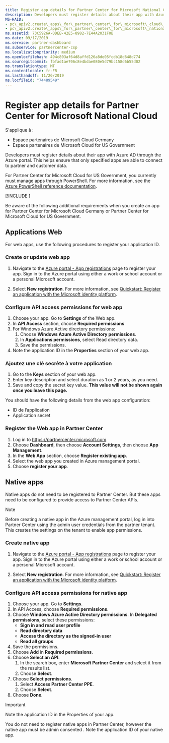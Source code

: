 ```yaml
---
title: Register app details for Partner Center for Microsoft National Cloud
description: Developers must register details about their app with Azure AD through the Azure portal. This helps ensure that only specified apps are able to connect to partner and customer data.
MS-HAID:
- pc\_apiv2.create\_apps\_for\_partner\_center\_for\_microsoft\_cloud\_germany
- pc\_apiv2.create\_apps\_for\_partner\_center\_for\_microsoft\_national\_clouds
ms.assetid: 73C5926A-0DEB-42E5-8982-7E44A2031F0B
ms.date: 09/17/2019
ms.service: partner-dashboard
ms.subservice: partnercenter-csp
ms.localizationpriority: medium
ms.openlocfilehash: 494c803af64d8affd126a8de05fcdb18d648d774
ms.sourcegitcommit: fbfad1ae706c8e4bdae080e5d79bc158d6b55d02
ms.translationtype: MT
ms.contentlocale: fr-FR
ms.lasthandoff: 11/26/2019
ms.locfileid: "74489549"
---
```

# <a name="register-app-details-for-partner-center-for-microsoft-national-cloud"></a>Register app details for Partner Center for Microsoft National Cloud

S'applique à :

- Espace partenaires de Microsoft Cloud Germany
- Espace partenaires de Microsoft Cloud for US Government

Developers must register details about their app with Azure AD through the Azure portal. This helps ensure that only specified apps are able to connect to partner and customer data.

For Partner Center for Microsoft Cloud for US Government, you currently must manage apps through PowerShell. For more information, see the [Azure PowerShell reference documentation](https://docs.microsoft.com/powershell/module/Azuread/?view=azureadps-2.0#applications).

[!INCLUDE [<Partner Center PowerShell module support details>](<../includes/powershell-module-support.md>)]

Be aware of the following additional requirements when you create an app for Partner Center for Microsoft Cloud Germany or Partner Center for Microsoft Cloud for US Government.

## <a name="web-apps"></a>Applications Web

For web apps, use the following procedures to register your application ID.

### <a name="create-or-update-web-app"></a>Create or update web app

1. Navigate to the [Azure portal - App registrations](https://go.microsoft.com/fwlink/?linkid=2083908) page to register your app. Sign in to the Azure portal using either a work or school account or a personal Microsoft account.

2. Select **New registration**. For more information, see [Quickstart: Register an application with the Microsoft identity platform](https://docs.microsoft.com/en-us/azure/active-directory/develop/quickstart-register-app).

### <a name="configure-api-access-permissions-for-web-app"></a>Configure API access permissions for web app

1. Choose your app. Go to **Settings** of the Web app.
2. In **API Access** section, choose **Required permissions**
3. For Windows Azure Active directory permissions:
    1. Choose **Windows Azure Active Directory permissions**.
    2. In **Applications permissions**, select Read directory data.
    3. Save the permissions.
4. Note the application ID in the **Properties** section of your web app.

### <a name="add-a-secret-key-to-your-app"></a>Ajoutez une clé secrète à votre application

1. Go to the **Keys** section of your web app.
2. Enter key description and select duration as 1 or 2 years, as you need.
3. Save and copy the secret key value. **This value will not be shown again once you leave this page.**

You should have the following details from the web app configuration:

- ID de l’application
- Application secret

### <a name="register-the-web-app-in-partner-center"></a>Register the Web app in Partner Center

1. Log in to <https://partnercenter.microsoft.com>.
2. Choose **Dashboard**, then choose **Account Settings**, then choose **App Management**.
3. In the **Web App** section, choose **Register existing app**.
4. Select the web app you created in Azure management portal.
5. Choose **register your app**.

## <a name="native-apps"></a>Native apps

Native apps do not need to be registered to Partner Center. But these apps need to be configured to provide access to Partner Center APIs.

>[!NOTE]
>Before creating a native app in the Azure management portal, log in into Partner Center using the admin user credentials from the partner tenant. This creates the settings on the tenant to enable app permissions.

### <a name="create-native-app"></a>Create native app

1. Navigate to the [Azure portal - App registrations](https://go.microsoft.com/fwlink/?linkid=2083908) page to register your app. Sign in to the Azure portal using either a work or school account or a personal Microsoft account.

2. Select **New registration**. For more information, see [Quickstart: Register an application with the Microsoft identity platform](https://docs.microsoft.com/en-us/azure/active-directory/develop/quickstart-register-app).

### <a name="configure-api-access-permissions-for-native-app"></a>Configure API access permissions for native app

1. Choose your app. Go to **Settings**.
2. In API Access, choose **Required permissions**.
3. Choose **Windows Azure Active Directory permissions**. In **Delegated permissions**, select these permissions:
    - **Sign in and read user profile**
    - **Read directory data**
    - **Access the directory as the signed-in user**
    - **Read all groups**
4. Save the permissions.
5. Choose **Add** in **Required permissions**.
6. Choose **Select an API**.
    1. In the search box, enter **Microsoft Partner Center** and select it from the results list.
    2. Choose **Select**.
7. Choose **Select permissions**.
    1. Select **Access Partner Center PPE**.
    2. Choose **Select**.
8. Choose **Done**.

>[!IMPORTANT]
> Note the application ID in the Properties of your app.

You do not need to register native apps in Partner Center, however the native app must be admin consented . Note the application ID of your native app.